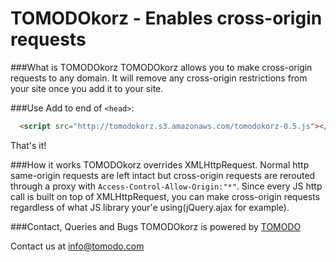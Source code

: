 TOMODOkorz - Enables cross-origin requests
==

###What is TOMODOkorz
TOMODOkorz allows you to make cross-origin requests to any domain. It will remove any cross-origin restrictions from your site once you add it to your site.

###Use
Add to end of ```<head>```:
```html
  <script src="http://tomodokorz.s3.amazonaws.com/tomodokorz-0.5.js"></script>
```

That's it!

###How it works
TOMODOkorz overrides XMLHttpRequest. Normal http same-origin requests are left intact but cross-origin requests are rerouted through a proxy with ```Access-Control-Allow-Origin:"*"```.
Since every JS http call is built on top of XMLHttpRequest, you can make cross-origin requests regardless of what JS library your'e using(jQuery.ajax for example).

###Contact, Queries and Bugs
TOMODOkorz is powered by [TOMODO](http://tomodo.com)

Contact us at info@tomodo.com

